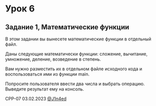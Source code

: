 # Урок 6
## Задание 1, Математические функции

В этом задании вы вынесете математические функции в отдельный файл.

Даны следующие математически функции: сложение, вычитание, умножение, деление, возведение в степень.

Вам нужно разместить их в отдельном файле исходного кода и воспользоваться ими из функции main.

Попросите пользователя ввести два числа и выбрать операцию. Выведите результат ему на консоль.

CPP-07
03.02.2023
[@J1n4ed](https://github.com/J1n4ed)